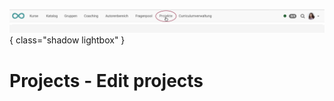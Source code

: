 ![bereiche_projekte_v1_de.png](assets/bereiche_projekte_v1_de.png){ class="shadow lightbox" }

# Projects - Edit projects

